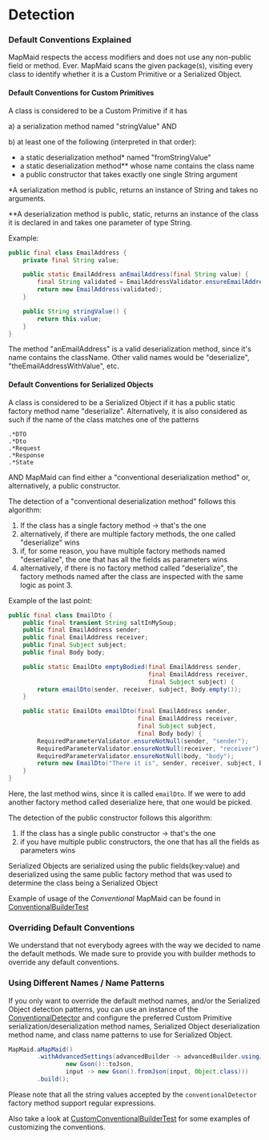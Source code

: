 # Detection

### Default Conventions Explained
MapMaid respects the access modifiers and does not use any non-public field or method. Ever. MapMaid scans the given 
package(s), visiting every class to identify whether it is a Custom Primitive or a Serialized Object.

#### Default Conventions for Custom Primitives
A class is considered to be a Custom Primitive if it has

a) a serialization method named "stringValue" AND

b) at least one of the following (interpreted in that order):
- a static deserialization method* named "fromStringValue"
- a static deserialization method** whose name contains the class name
- a public constructor that takes exactly one single String argument

*A serialization method is public, returns an instance of String and takes no arguments.

**A deserialization method is 
public, static, returns an instance of the class it is declared in and takes one parameter of type String. 

Example:
 
```java
public final class EmailAddress {
    private final String value;

    public static EmailAddress anEmailAddress(final String value) {
        final String validated = EmailAddressValidator.ensureEmailAddress(value, "emailAddress");
        return new EmailAddress(validated);
    }

    public String stringValue() {
        return this.value;
    }
}
```
The method "anEmailAddress" is a valid deserialization method, since it's name contains the className. Other valid 
names would be "deserialize", "theEmailAddressWithValue", etc.

#### Default Conventions for Serialized Objects 
A class is considered to be a Serialized Object if it has a public static factory method name "deserialize". 
Alternatively, it is also considered as such if the name of the class matches one of the patterns
```
.*DTO
.*Dto
.*Request
.*Response
.*State
```
AND MapMaid can find either a "conventional deserialization method" or, alternatively, a public constructor.

The detection of a "conventional deserialization method" follows this algorithm:

1. If the class has a single factory method -> that's the one
2. alternatively, if there are multiple factory methods, the one called "deserialize" wins
3. if, for some reason, you have multiple factory methods named "deserialize", the one that has all the fields as 
parameters wins
4. alternatively, if there is no factory method called "deserialize", the factory methods named after the class are
inspected with the same logic as point 3.

Example of the last point:

```java
public final class EmailDto {
    public final transient String saltInMySoup;
    public final EmailAddress sender;
    public final EmailAddress receiver;
    public final Subject subject;
    public final Body body;

    public static EmailDto emptyBodied(final EmailAddress sender,
                                       final EmailAddress receiver,
                                       final Subject subject) {
        return emailDto(sender, receiver, subject, Body.empty());
    }

    public static EmailDto emailDto(final EmailAddress sender,
                                    final EmailAddress receiver,
                                    final Subject subject,
                                    final Body body) {
        RequiredParameterValidator.ensureNotNull(sender, "sender");
        RequiredParameterValidator.ensureNotNull(receiver, "receiver");
        RequiredParameterValidator.ensureNotNull(body, "body");
        return new EmailDto("There it is", sender, receiver, subject, body);
    }
}
```
Here, the last method wins, since it is called `emailDto`. If we were to add another factory method called deserialize 
here, that one would be picked.

The detection of the public constructor follows this algorithm:
1. If the class has a single public constructor -> that's the one
2. if you have multiple public constructors, the one that has all the fields as 
parameters wins

Serialized Objects are serialized using the public fields(key:value) and deserialized using the same public factory
method that was used to determine the class being a Serialized Object

Example of usage of the _Conventional_ MapMaid can be found in [ConventionalBuilderTest](../core/src/test/java/de/quantummaid/mapmaid/builder/ConventionalBuilderTest.java)

### Overriding Default Conventions
We understand that not everybody agrees with the way we decided to name the default methods. We made sure to provide 
you with builder methods to override any default conventions.

### Using Different Names / Name Patterns
If you only want to override the default method names, and/or the Serialized Object detection patterns, you can use an 
instance of the 
[ConventionalDetector](../core/src/main/java/de/quantummaid/mapmaid/builder/conventional/ConventionalDetector.java)
and configure the preferred Custom Primitive serialization/deserialization method names, Serialized Object 
deserialization method name, and class name patterns to use for Serialized Object.

<!---[CodeSnippet](detector)-->
```java
MapMaid.aMapMaid()
        .withAdvancedSettings(advancedBuilder -> advancedBuilder.usingJsonMarshaller(
                new Gson()::toJson,
                input -> new Gson().fromJson(input, Object.class)))
        .build();
```

Please note that all the string values accepted by the `conventionalDetector` factory method support regular 
expressions.

Also take a look at [CustomConventionalBuilderTest](../core/src/test/java/de/quantummaid/mapmaid/builder/CustomConventionalBuilderTest.java) 
for some examples of customizing the conventions.
